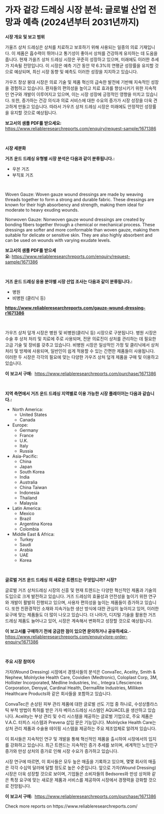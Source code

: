 <p><h1>가자 겉강 드레싱 시장 분석: 글로벌 산업 전망과 예측 (2024년부터 2031년까지)</h1></p><p><strong>시장 개요 및 보고 범위</strong></p>
<p><p>가울즈 상처 드레싱은 상처를 치료하고 보호하기 위해 사용되는 일종의 의료 기재입니다. 이 제품은 흡수력이 뛰어나고 통기성이 좋아서 상처를 건강하게 유지하는 데 도움을 줍니다. 현재 가을즈 상처 드레싱 시장은 꾸준히 성장하고 있으며, 미래에도 이러한 추세가 지속될 전망입니다. 이 시장은 예측 기간 동안 약 6.3%의 연평균 성장률을 유지할 것으로 예상되며, 최신 시장 동향 및 예측도 이러한 성장을 지지하고 있습니다.</p><p>가우즈 창상 붕대 시장은 의료 기술 및 제품 혁신의 급속한 발전에 기반해 지속적인 성장을 경험하고 있습니다. 환자들의 편의성을 높이고 치료 효과를 향상시키기 위한 지속적인 연구와 개발이 이루어지고 있으며, 이는 시장 성장에 긍정적인 영향을 미치고 있습니다. 또한, 증가하는 건강 의식과 의료 서비스에 대한 수요의 증가가 시장 성장을 더욱 견고하게 만들고 있습니다. 따라서 가우즈 상처 드레싱 시장은 미래에도 안정적인 성장률을 유지할 것으로 예상됩니다.</p></p>
<p><strong>보고서의 샘플 PDF를 받으세요:</strong> <a href="https://www.reliableresearchreports.com/enquiry/request-sample/1671386">https://www.reliableresearchreports.com/enquiry/request-sample/1671386</a></p>
<p>&nbsp;</p>
<p><strong>시장 세분화</strong></p>
<p><strong>거즈 운드 드레싱 유형별 시장 분석은 다음과 같이 분류됩니다.:</strong></p>
<p><ul><li>우븐 거즈</li><li>부직포 거즈</li></ul></p>
<p>&nbsp;</p>
<p><p>Woven Gauze: Woven gauze wound dressings are made by weaving threads together to form a strong and durable fabric. These dressings are known for their high absorbency and strength, making them ideal for moderate to heavy exuding wounds.</p><p>Nonwoven Gauze: Nonwoven gauze wound dressings are created by bonding fibers together through a chemical or mechanical process. These dressings are softer and more conformable than woven gauze, making them suitable for delicate or sensitive skin. They are also highly absorbent and can be used on wounds with varying exudate levels.</p></p>
<p><strong>보고서의 샘플 PDF를 받으세요:</strong>&nbsp;<a href="https://www.reliableresearchreports.com/enquiry/request-sample/1671386">https://www.reliableresearchreports.com/enquiry/request-sample/1671386</a></p>
<p>&nbsp;</p>
<p><strong> 거즈 운드 드레싱 응용 분야별 시장 산업 조사는 다음과 같이 분류됩니다.:</strong></p>
<p><ul><li>병원</li><li>비병원 (클리닉 등)</li></ul></p>
<p><strong><a href="https://www.reliableresearchreports.com/gauze-wound-dressing-r1671386">https://www.reliableresearchreports.com/gauze-wound-dressing-r1671386</a></strong></p>
<p>&nbsp;</p>
<p><p>가우즈 상처 덮개 시장은 병원 및 비병원(클리닉 등) 시장으로 구분됩니다. 병원 시장은 수술 후 상처 처리 및 치료에 주로 사용되며, 전문 의료진이 상처를 관리하는 데 필요한 고급 기술 및 장비를 갖추고 있습니다. 비병원 시장은 일상적인 가정 및 클리닉에서 상처 처리 및 방제에 사용되며, 일반인이 쉽게 적용할 수 있는 간편한 제품들이 사용됩니다. 이러한 두 시장은 각각의 필요에 맞는 다양한 가우즈 상처 덮개 제품을 구매 및 이용하고 있습니다.</p></p>
<p><strong>이 보고서 구매:</strong>&nbsp; <a href="https://www.reliableresearchreports.com/purchase/1671386">https://www.reliableresearchreports.com/purchase/1671386</a></p>
<p>&nbsp;</p>
<p><strong>지역 측면에서 거즈 운드 드레싱 지역별로 이용 가능한 시장 플레이어는 다음과 같습니다.:</strong></p>
<p><ul>
    <li>
        North America:
        <ul>
            <li>United States</li>
            <li>Canada</li>
        </ul>
    </li>
    <li>
        Europe:
        <ul>
            <li>Germany</li>
            <li>France</li>
            <li>U.K.</li>
            <li>Italy</li>
            <li>Russia</li>
        </ul>
    </li>
    <li>
        Asia-Pacific:
        <ul>
            <li>China</li>
            <li>Japan</li>
            <li>South Korea</li>
            <li>India</li>
            <li>Australia</li>
            <li>China Taiwan</li>
            <li>Indonesia</li>
            <li>Thailand</li>
            <li>Malaysia</li>
        </ul>
    </li>
    <li>
        Latin America:
        <ul>
            <li>Mexico</li>
            <li>Brazil</li>
            <li>Argentina Korea</li>
            <li>Colombia</li>
        </ul>
    </li>
    <li>
        Middle East & Africa:
        <ul>
            <li>Turkey</li>
            <li>Saudi</li>
            <li>Arabia</li>
            <li>UAE</li>
            <li>Korea</li>
        </ul>
    </li>
    </ul></p>
<p>&nbsp;</p>
<p><strong>글로벌 거즈 운드 드레싱 의 새로운 트렌드는 무엇입니까? 시장?</strong></p>
<p><p>글로벌 거즈 상처드레싱 시장의 신흥 및 현재 트렌드는 다양한 혁신적인 제품과 기술의 도입으로 크게 발전하고 있습니다. 거즈 드레싱의 효율성과 안전성을 높이기 위한 연구와 개발이 활발히 진행되고 있으며, 사용자 편의성을 높이는 제품들이 증가하고 있습니다. 또한 친환경적인 소재와 지속가능한 생산 방식에 대한 관심이 높아지고 있어, 이러한 요구에 맞는 제품들도 더 많이 나오고 있습니다. 더 나아가, 디지털 기술을 활용한 거즈 드레싱 제품도 늘어나고 있어, 시장은 계속해서 변화하고 성장할 것으로 예상됩니다.</p></p>
<p><strong>이 보고서를 구매하기 전에 궁금한 점이 있으면 문의하거나 공유하세요.</strong>- <a href="https://www.reliableresearchreports.com/enquiry/pre-order-enquiry/1671386">https://www.reliableresearchreports.com/enquiry/pre-order-enquiry/1671386</a></p>
<p>&nbsp;</p>
<p><strong>주요 시장 참여자</strong></p>
<p><p>가자(Wound Dressing) 시장에서 경쟁사들의 분석은 ConvaTec, Acelity, Smith & Nephew, Molnlycke Health Care, Covidien (Medtronic), Coloplast Corp, 3M, Hollister Incorporated, Medline Industries, Inc., Integra Lifesciences Corporation, Deroyal, Cardinal Health, DermaRite Industries, Milliken Healthcare Products와 같은 회사들을 포함하고 있습니다.</p><p>ConvaTec은 손상된 피부 관리 제품에 대한 글로벌 선도 기업 중 하나로, 수성상플라스틱 부착 방법이 특허를 받은 가자 베이스드레싱 시스템인 AQUACEL을 생산하고 있습니다. Acelity는 부상 관리 및 수리 시스템을 제공하는 글로벌 기업으로, 주요 제품은 V.A.C. 터피스 시스템과 Prevena 삽입 문은 기능입니다. Molnlycke Health Care는 상처 관리 제품과 수술용 테이핑 시스템을 제공하는 주요 제조업체로 알려져 있습니다.</p><p>이 회사들은 지속적인 연구 및 개발을 통해 혁신적인 제품을 출시하여 시장에서의 입지를 강화하고 있습니다. 최근 트렌드는 지속적인 증가 추세를 보이며, 세계적인 노인인구 증가와 만성 상처의 증가로 인해 시장 수요가 증가하고 있습니다.</p><p>시장 연구에 따르면, 이 회사들은 모두 높은 매출을 기록하고 있으며, 몇몇 회사의 매출은 각각 수십억 달러에 달할 정도로 높은 수준입니다. 앞으로 가자(Wound Dressing) 시장은 더욱 성장할 것으로 보이며, 기업들은 소비자들의 Bedsores와 만성 상처와 같은 특정 요구에 맞는 새로운 제품과 서비스를 제공하여 시장에서 경쟁력을 강화할 것으로 전망됩니다.</p></p>
<p><strong>이 보고서 구매:</strong>&nbsp;&nbsp;<a href="https://www.reliableresearchreports.com/purchase/1671386">https://www.reliableresearchreports.com/purchase/1671386</a></p>
<p>Check more reports on https://www.reliableresearchreports.com/</p>